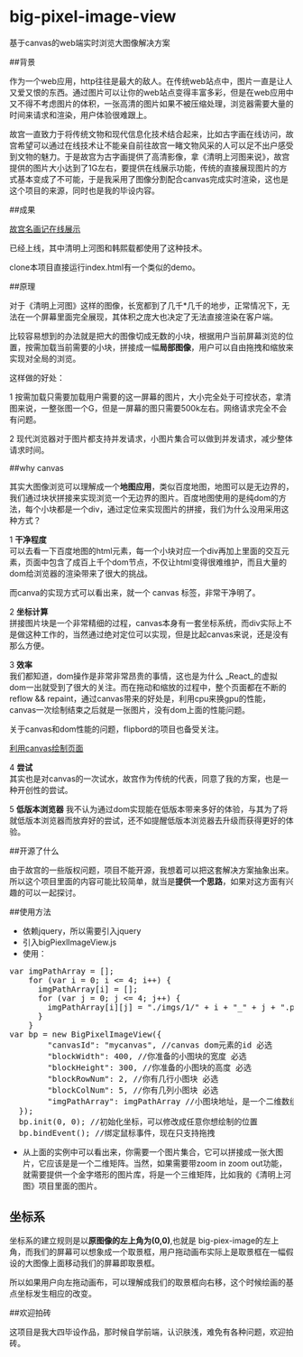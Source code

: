 # big-pixel-image-view
基于canvas的web端实时浏览大图像解决方案

##背景

作为一个web应用，http往往是最大的敌人。在传统web站点中，图片一直是让人又爱又恨的东西。通过图片可以让你的web站点变得丰富多彩，但是在web应用中又不得不考虑图片的体积，一张高清的图片如果不被压缩处理，浏览器需要大量的时间来请求和渲染，用户体验很难跟上。

故宫一直致力于将传统文物和现代信息化技术结合起来，比如古字画在线访问，故宫希望可以通过在线技术让不能亲自前往故宫一睹文物风采的人可以足不出户感受到文物的魅力。于是故宫为古字画提供了高清影像，拿《清明上河图来说》，故宫提供的图片大小达到了1G左右，要提供在线展示功能，传统的直接展现图片的方式基本变成了不可能，于是我采用了图像分割配合canvas完成实时渲染，这也是这个项目的来源，同时也是我的毕设内容。

##成果

[故宫名画记在线展示](http://minghuaji.dpm.org.cn/index.html)

已经上线，其中清明上河图和韩熙载都使用了这种技术。

clone本项目直接运行index.html有一个类似的demo。

##原理

对于《清明上河图》这样的图像，长宽都到了几千*几千的地步，正常情况下，无法在一个屏幕里面完全展现，其体积之庞大也决定了无法直接渲染在客户端。

比较容易想到的办法就是把大的图像切成无数的小块，根据用户当前屏幕浏览的位置，按需加载当前需要的小块，拼接成一幅**局部图像**，用户可以自由拖拽和缩放来实现对全局的浏览。

这样做的好处：

1 按需加载只需要加载用户需要的这一屏幕的图片，大小完全处于可控状态，拿清图来说，一整张图一个G，但是一屏幕的图只需要500k左右。网络请求完全不会有问题。

2 现代浏览器对于图片都支持并发请求，小图片集合可以做到并发请求，减少整体请求时间。

##why canvas

其实大图像浏览可以理解成一个**地图应用**，类似百度地图，地图可以是无边界的，我们通过块状拼接来实现浏览一个无边界的图片。百度地图使用的是纯dom的方法，每个小块都是一个div，通过定位来实现图片的拼接，我们为什么没用采用这种方式？

1 **干净程度**   
可以去看一下百度地图的html元素，每一个小块对应一个div再加上里面的交互元素，页面中包含了成百上千个dom节点，不仅让html变得很难维护，而且大量的dom给浏览器的渲染带来了很大的挑战。

而canva的实现方式可以看出来，就一个 canvas 标签，非常干净明了。

2 **坐标计算**   
拼接图片块是一个非常精细的过程，canvas本身有一套坐标系统，而div实际上不是做这种工作的，当然通过绝对定位可以实现，但是比起canvas来说，还是没有那么方便。

3 **效率**   
我们都知道，dom操作是非常非常昂贵的事情，这也是为什么 _React_的虚拟dom一出就受到了很大的关注。而在拖动和缩放的过程中，整个页面都在不断的reflow && repaint，通过canvas带来的好处是，利用cpu来换gpu的性能，canvas一次绘制结束之后就是一张图片，没有dom上面的性能问题。

关于canvas和dom性能的问题，flipbord的项目也备受关注。

[利用canvas绘制页面](https://github.com/Flipboard/react-canvas)

4 **尝试**  
其实也是对canvas的一次试水，故宫作为传统的代表，同意了我的方案，也是一种开创性的尝试。

5 **低版本浏览器**
我不认为通过dom实现能在低版本带来多好的体验，与其为了将就低版本浏览器而放弃好的尝试，还不如提醒低版本浏览器去升级而获得更好的体验。

##开源了什么

由于故宫的一些版权问题，项目不能开源，我想着可以把这套解决方案抽象出来。 所以这个项目里面的内容可能比较简单，就当是**提供一个思路**，如果对这方面有兴趣的可以一起探讨。

##使用方法

+ 依赖jquery，所以需要引入jquery
+ 引入bigPiexlImageView.js
+ 使用： 
<pre>
var imgPathArray = [];
	for (var i = 0; i <= 4; i++) {
	  imgPathArray[i] = [];
	  for (var j = 0; j <= 4; j++) {
		imgPathArray[i][j] = "./imgs/1/" + i + "_" + j + ".png";
	  }
	}
var bp = new BigPixelImageView({
		"canvasId": "mycanvas", //canvas dom元素的id 必选
		"blockWidth": 400, //你准备的小图块的宽度 必选
		"blockHeight": 300, //你准备的小图块的高度 必选
		"blockRowNum": 2, //你有几行小图块 必选
		"blockColNum": 5, //你有几列小图块 必选
		"imgPathArray": imgPathArray //小图块地址，是一个二维数组 必选
  });
  bp.init(0, 0); //初始化坐标，可以修改成任意你想绘制的位置
  bp.bindEvent(); //绑定鼠标事件，现在只支持拖拽
</pre>
+ 从上面的实例中可以看出来，你需要一个图片集合，它可以拼接成一张大图片，它应该是是一个二维矩阵。当然，如果需要带zoom in zoom out功能，就需要提供一个金字塔形的图片库，将是一个三维矩阵，比如我的《清明上河图》项目里面的图片。

## 坐标系

坐标系的建立规则是以**原图像的左上角为(0,0)**,也就是 big-piex-image的左上角，而我们的屏幕可以想象成一个取景框，用户拖动画布实际上是取景框在一幅假设的大图像上面移动我们的屏幕即取景框。

所以如果用户向左拖动画布，可以理解成我们的取景框向右移，这个时候绘画的基点坐标发生相应的改变。

##欢迎拍砖

这项目是我大四毕设作品，那时候自学前端，认识肤浅，难免有各种问题，欢迎拍砖。
